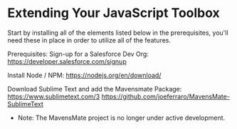 # Extending Your JavaScript Toolbox
Start by installing all of the elements listed below in the prerequisites, you'll need these in place in order to utilize all of the features. 

Prerequisites:
Sign-up for a Salesforce Dev Org:
https://developer.salesforce.com/signup

Install Node / NPM:
https://nodejs.org/en/download/

Download Sublime Text and add the Mavensmate Package:
https://www.sublimetext.com/3
https://github.com/joeferraro/MavensMate-SublimeText
* Note: The MavensMate project is no longer under active development.


